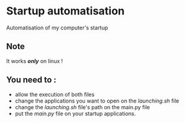 # Startup automatisation
Automatisation of my computer's startup

## Note
It works **_only_** on linux !

## You need to :
- allow the execution of both files
- change the applications you want to open on the _launching.sh_ file
- change the _launching.sh_ file's path on the main.py file
- put the _main.py_ file on your startup applications.
